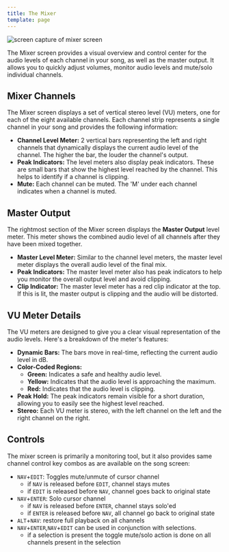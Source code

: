 ```yaml
---
title: The Mixer
template: page
---
```


![screen capture of mixer screen](image/mixer-screen-small.png)

The Mixer screen provides a visual overview and control center for the audio levels of each channel in your song, as well as the master output. It allows you to quickly adjust volumes, monitor audio levels and mute/solo individual channels.

## Mixer Channels

The Mixer screen displays a set of vertical stereo level (VU) meters, one for each of the eight available channels. Each channel strip represents a single channel in your song and provides the following information:

*   **Channel Level Meter:** 2 vertical bars representing the left and right channels that dynamically displays the current audio level of the channel. The higher the bar, the louder the channel's output.
*   **Peak Indicators:** The level meters also display peak indicators. These are small bars that show the highest level reached by the channel. This helps to identify if a channel is clipping.
* **Mute:** Each channel can be muted. The 'M' under each channel indicates when a channel is muted.

## Master Output

The rightmost section of the Mixer screen displays the **Master Output** level meter. This meter shows the combined audio level of all channels after they have been mixed together.

*   **Master Level Meter:** Similar to the channel level meters, the master level meter displays the overall audio level of the final mix.
*   **Peak Indicators:** The master level meter also has peak indicators to help you monitor the overall output level and avoid clipping.
* **Clip Indicator:** The master level meter has a red clip indicator at the top. If this is lit, the master output is clipping and the audio will be distorted.

## VU Meter Details

The VU meters are designed to give you a clear visual representation of the audio levels. Here's a breakdown of the meter's features:

*   **Dynamic Bars:** The bars move in real-time, reflecting the current audio level in dB.
*   **Color-Coded Regions:**
    *   **Green:** Indicates a safe and healthy audio level.
    *   **Yellow:** Indicates that the audio level is approaching the maximum.
    *   **Red:** Indicates that the audio level is clipping.
*   **Peak Hold:** The peak indicators remain visible for a short duration, allowing you to easily see the highest level reached.
* **Stereo:** Each VU meter is stereo, with the left channel on the left and the right channel on the right.

## Controls

The mixer screen is primarily a monitoring tool, but it also provides same channel control key combos as  are available on the song screen:

* `NAV`+`EDIT`: Toggles mute/unmute of cursor channel
    * if `NAV` is released before `EDIT`, channel stays mutes
    * if `EDIT` is released before `NAV`, channel goes back to original state
* `NAV`+`ENTER`: Solo cursor channel
    * if `NAV` is released before `ENTER`, channel stays solo'ed
    * if `ENTER` is released before `NAV`, all channel go back to original state
* `ALT`+`NAV`: restore full playback on all channels
* `NAV`+`ENTER`,`NAV`+`EDIT` can be used in conjunction with selections. 
    * if a selection is present the toggle mute/solo action is done on all channels present in the selection


